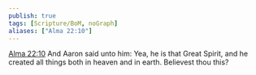 ```yaml
---
publish: true
tags: [Scripture/BoM, noGraph]
aliases: ["Alma 22:10"]
---
```

[Alma 22:10](https://churchofjesuschrist.org/study/scriptures/bofm/alma/22?lang=eng&id=p10#p10) And Aaron said unto him: Yea, he is that Great Spirit, and he created all things both in heaven and in earth. Believest thou this?
